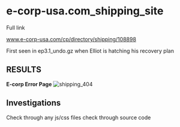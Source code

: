 e-corp-usa.com_shipping_site
============================

Full link

www.e-corp-usa.com/cp/directory/shipping/108898

First seen in ep3.1_undo.gz when Elliot is hatching his recovery plan

RESULTS
-------

**E-corp Error Page**
![shipping_404](https://github/z3r07h/Mr-R0B0T-s03-ARG/tree/master/Sites/e-corp-usa.com_shipping_site/screenshots/ecorp_shipping_404.jpg)


Investigations
--------------

Check through any js/css files
check through source code 


